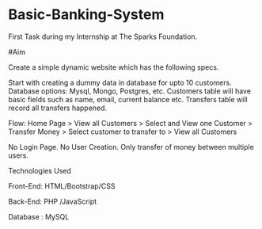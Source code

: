 # Basic-Banking-System

First Task during my Internship at The Sparks Foundation.

#Aim

Create a simple dynamic website which has the following specs.

Start with creating a dummy data in database for upto 10 customers. Database options: Mysql, Mongo, Postgres, etc. Customers table will have basic fields such as name, email, current balance etc. Transfers table will record all transfers happened.

Flow: Home Page > View all Customers > Select and View one Customer > Transfer Money > Select customer to transfer to > View all Customers

No Login Page. No User Creation. Only transfer of money between multiple users.


Technologies Used

  Front-End: HTML/Bootstrap/CSS​
  
  Back-End: PHP​ /JavaScript​
  
  Database : MySQL


